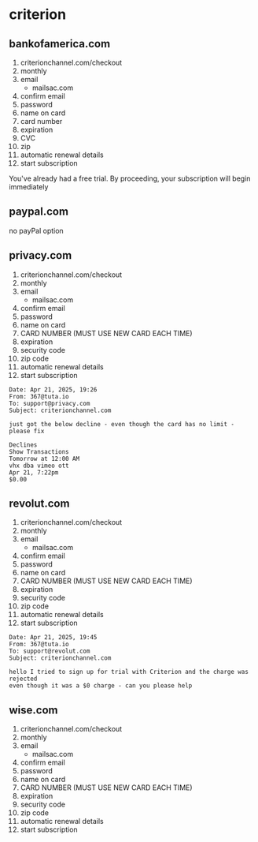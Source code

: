 # criterion

## bankofamerica.com

1. criterionchannel.com/checkout
2. monthly
3. email
   - mailsac.com
4. confirm email
5. password
6. name on card
7. card number
8. expiration
9. CVC
10. zip
11. automatic renewal details
12. start subscription

You've already had a free trial. By proceeding, your subscription will begin
immediately

## paypal.com

no payPal option

## privacy.com

1. criterionchannel.com/checkout
2. monthly
3. email
   - mailsac.com
4. confirm email
5. password
6. name on card
7. CARD NUMBER (MUST USE NEW CARD EACH TIME)
8. expiration
9. security code
10. zip code
11. automatic renewal details
12. start subscription

~~~
Date: Apr 21, 2025, 19:26
From: 367@tuta.io
To: support@privacy.com
Subject: criterionchannel.com

just got the below decline - even though the card has no limit - please fix

Declines
Show Transactions
Tomorrow at 12:00 AM
vhx dba vimeo ott
Apr 21, 7:22pm
$0.00
~~~

## revolut.com

1. criterionchannel.com/checkout
2. monthly
3. email
   - mailsac.com
4. confirm email
5. password
6. name on card
7. CARD NUMBER (MUST USE NEW CARD EACH TIME)
8. expiration
9. security code
10. zip code
11. automatic renewal details
12. start subscription

~~~
Date: Apr 21, 2025, 19:45
From: 367@tuta.io
To: support@revolut.com
Subject: criterionchannel.com

hello I tried to sign up for trial with Criterion and the charge was rejected
even though it was a $0 charge - can you please help
~~~

## wise.com

1. criterionchannel.com/checkout
2. monthly
3. email
   - mailsac.com
4. confirm email
5. password
6. name on card
7. CARD NUMBER (MUST USE NEW CARD EACH TIME)
8. expiration
9. security code
10. zip code
11. automatic renewal details
12. start subscription

